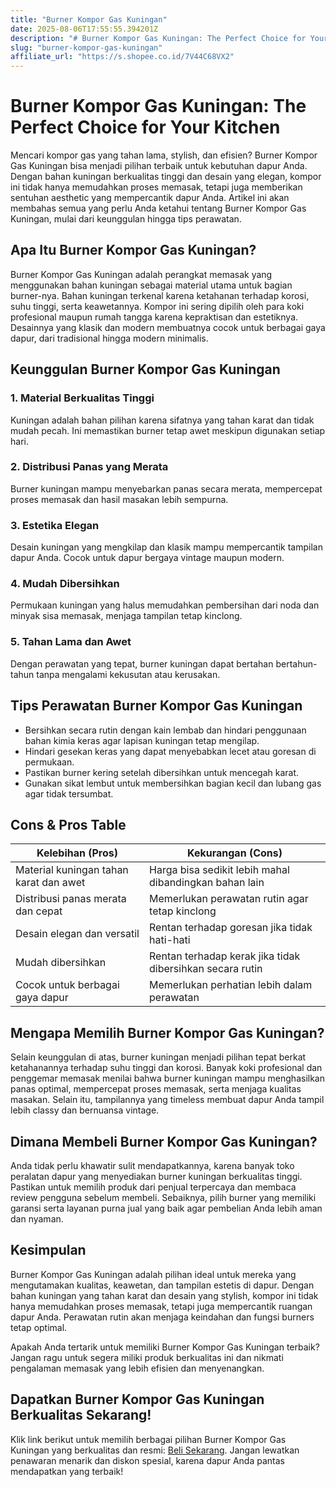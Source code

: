 ```yaml
---
title: "Burner Kompor Gas Kuningan"
date: 2025-08-06T17:55:55.394201Z
description: "# Burner Kompor Gas Kuningan: The Perfect Choice for Your Kitchen..."
slug: "burner-kompor-gas-kuningan"
affiliate_url: "https://s.shopee.co.id/7V44C68VX2"
---
```

# Burner Kompor Gas Kuningan: The Perfect Choice for Your Kitchen

Mencari kompor gas yang tahan lama, stylish, dan efisien? Burner Kompor Gas Kuningan bisa menjadi pilihan terbaik untuk kebutuhan dapur Anda. Dengan bahan kuningan berkualitas tinggi dan desain yang elegan, kompor ini tidak hanya memudahkan proses memasak, tetapi juga memberikan sentuhan aesthetic yang mempercantik dapur Anda. Artikel ini akan membahas semua yang perlu Anda ketahui tentang Burner Kompor Gas Kuningan, mulai dari keunggulan hingga tips perawatan.

## Apa Itu Burner Kompor Gas Kuningan?

Burner Kompor Gas Kuningan adalah perangkat memasak yang menggunakan bahan kuningan sebagai material utama untuk bagian burner-nya. Bahan kuningan terkenal karena ketahanan terhadap korosi, suhu tinggi, serta keawetannya. Kompor ini sering dipilih oleh para koki profesional maupun rumah tangga karena kepraktisan dan estetiknya. Desainnya yang klasik dan modern membuatnya cocok untuk berbagai gaya dapur, dari tradisional hingga modern minimalis.

## Keunggulan Burner Kompor Gas Kuningan

### 1. Material Berkualitas Tinggi
Kuningan adalah bahan pilihan karena sifatnya yang tahan karat dan tidak mudah pecah. Ini memastikan burner tetap awet meskipun digunakan setiap hari.

### 2. Distribusi Panas yang Merata
Burner kuningan mampu menyebarkan panas secara merata, mempercepat proses memasak dan hasil masakan lebih sempurna.

### 3. Estetika Elegan
Desain kuningan yang mengkilap dan klasik mampu mempercantik tampilan dapur Anda. Cocok untuk dapur bergaya vintage maupun modern.

### 4. Mudah Dibersihkan
Permukaan kuningan yang halus memudahkan pembersihan dari noda dan minyak sisa memasak, menjaga tampilan tetap kinclong.

### 5. Tahan Lama dan Awet
Dengan perawatan yang tepat, burner kuningan dapat bertahan bertahun-tahun tanpa mengalami kekusutan atau kerusakan.

## Tips Perawatan Burner Kompor Gas Kuningan

- Bersihkan secara rutin dengan kain lembab dan hindari penggunaan bahan kimia keras agar lapisan kuningan tetap mengilap.
- Hindari gesekan keras yang dapat menyebabkan lecet atau goresan di permukaan.
- Pastikan burner kering setelah dibersihkan untuk mencegah karat.
- Gunakan sikat lembut untuk membersihkan bagian kecil dan lubang gas agar tidak tersumbat.

## Cons & Pros Table

| Kelebihan (Pros)                          | Kekurangan (Cons)                              |
|------------------------------------------|------------------------------------------------|
| Material kuningan tahan karat dan awet| Harga bisa sedikit lebih mahal dibandingkan bahan lain|
| Distribusi panas merata dan cepat    | Memerlukan perawatan rutin agar tetap kinclong  |
| Desain elegan dan versatil             | Rentan terhadap goresan jika tidak hati-hati    |
| Mudah dibersihkan                     | Rentan terhadap kerak jika tidak dibersihkan secara rutin|
| Cocok untuk berbagai gaya dapur       | Memerlukan perhatian lebih dalam perawatan|

## Mengapa Memilih Burner Kompor Gas Kuningan?

Selain keunggulan di atas, burner kuningan menjadi pilihan tepat berkat ketahanannya terhadap suhu tinggi dan korosi. Banyak koki profesional dan penggemar memasak menilai bahwa burner kuningan mampu menghasilkan panas optimal, mempercepat proses memasak, serta menjaga kualitas masakan. Selain itu, tampilannya yang timeless membuat dapur Anda tampil lebih classy dan bernuansa vintage.

## Dimana Membeli Burner Kompor Gas Kuningan?

Anda tidak perlu khawatir sulit mendapatkannya, karena banyak toko peralatan dapur yang menyediakan burner kuningan berkualitas tinggi. Pastikan untuk memilih produk dari penjual terpercaya dan membaca review pengguna sebelum membeli. Sebaiknya, pilih burner yang memiliki garansi serta layanan purna jual yang baik agar pembelian Anda lebih aman dan nyaman.

## Kesimpulan

Burner Kompor Gas Kuningan adalah pilihan ideal untuk mereka yang mengutamakan kualitas, keawetan, dan tampilan estetis di dapur. Dengan bahan kuningan yang tahan karat dan desain yang stylish, kompor ini tidak hanya memudahkan proses memasak, tetapi juga mempercantik ruangan dapur Anda. Perawatan rutin akan menjaga keindahan dan fungsi burners tetap optimal.

Apakah Anda tertarik untuk memiliki Burner Kompor Gas Kuningan terbaik? Jangan ragu untuk segera miliki produk berkualitas ini dan nikmati pengalaman memasak yang lebih efisien dan menyenangkan.

## Dapatkan Burner Kompor Gas Kuningan Berkualitas Sekarang!

Klik link berikut untuk memilih berbagai pilihan Burner Kompor Gas Kuningan yang berkualitas dan resmi: [Beli Sekarang](https://s.shopee.co.id/7V44C68VX2). Jangan lewatkan penawaran menarik dan diskon spesial, karena dapur Anda pantas mendapatkan yang terbaik!